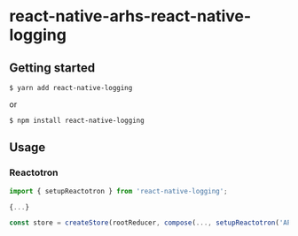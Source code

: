 # react-native-arhs-react-native-logging

## Getting started

`$ yarn add react-native-logging`

or

`$ npm install react-native-logging`

## Usage

### Reactotron


```javascript
import { setupReactotron } from 'react-native-logging';

{...}

const store = createStore(rootReducer, compose(..., setupReactotron('APP_NAME').createEnhancer()));
```
